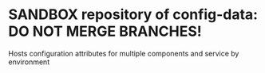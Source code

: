 # SANDBOX repository of config-data: DO NOT MERGE BRANCHES!

Hosts configuration attributes for multiple components and service by environment

